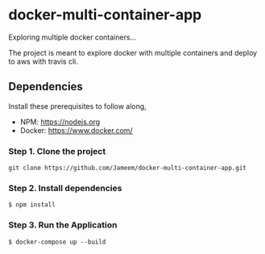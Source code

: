 # docker-multi-container-app

Exploring multiple docker containers...

The project is meant to explore docker with multiple containers and deploy to aws with travis cli.

## Dependencies

Install these prerequisites to follow along,

- NPM: https://nodejs.org
- Docker: https://www.docker.com/

### Step 1. Clone the project

```
git clone https://github.com/Jameem/docker-multi-container-app.git
```
### Step 2. Install dependencies
```
$ npm install
```

### Step 3. Run the Application

```
$ docker-compose up --build
```
